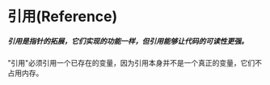 #                                    引用(Reference)

##### 引用是指针的拓展，它们实现的功能一样，但引用能够让代码的可读性更强。



"引用"必须引用一个已存在的变量，因为引用本身并不是一个真正的变量，它们不占用内存。